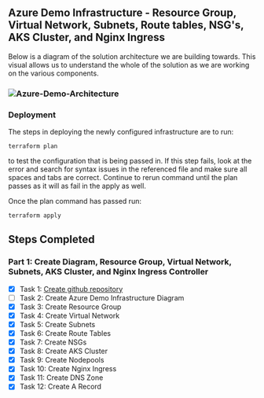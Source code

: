 ## Azure Demo Infrastructure - Resource Group, Virtual Network, Subnets, Route tables, NSG's, AKS Cluster, and Nginx Ingress

Below is a diagram of the solution architecture we are building towards. This visual allows us to understand the whole of the solution as we are working on the various components.

### ![Azure-Demo-Architecture](./images/mbs-dev.png)

### Deployment
The steps in deploying the newly configured infrastructure are to run:
```
terraform plan
```
to test the configuration that is being passed in. If this step fails, look at the error and search for syntax issues in the referenced file and make sure all spaces and tabs are correct. Continue to rerun command until the plan passes as it will as fail in the apply as well.

Once the plan command has passed run:
```
terraform apply
```

## Steps Completed
### Part 1: Create Diagram, Resource Group, Virtual Network, Subnets, AKS Cluster, and Nginx Ingress Controller
- [X] Task 1: [Create github repository](https://github.com/wesleyemery/azure-devops-infrastruc)
- [ ] Task 2: Create Azure Demo Infrastructure Diagram
- [X] Task 3: Create Resource Group
- [X] Task 4: Create Virtual Network
- [X] Task 5: Create Subnets
- [X] Task 6: Create Route Tables
- [X] Task 7: Create NSGs
- [X] Task 8: Create AKS Cluster
- [X] Task 9: Create Nodepools
- [X] Task 10: Create Nginx Ingress
- [X] Task 11: Create DNS Zone
- [X] Task 12: Create A Record
